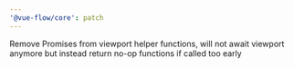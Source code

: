 ```yaml
---
'@vue-flow/core': patch
---
```


Remove Promises from viewport helper functions, will not await viewport anymore but instead return no-op functions if called too early
